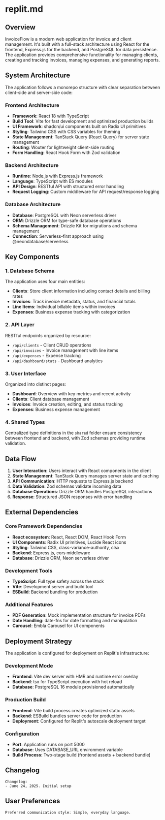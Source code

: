 # replit.md

## Overview

InvoiceFlow is a modern web application for invoice and client management. It's built with a full-stack architecture using React for the frontend, Express.js for the backend, and PostgreSQL for data persistence. The application provides comprehensive functionality for managing clients, creating and tracking invoices, managing expenses, and generating reports.

## System Architecture

The application follows a monorepo structure with clear separation between client-side and server-side code:

### Frontend Architecture
- **Framework**: React 18 with TypeScript
- **Build Tool**: Vite for fast development and optimized production builds
- **UI Framework**: shadcn/ui components built on Radix UI primitives
- **Styling**: Tailwind CSS with CSS variables for theming
- **State Management**: TanStack Query (React Query) for server state management
- **Routing**: Wouter for lightweight client-side routing
- **Form Handling**: React Hook Form with Zod validation

### Backend Architecture
- **Runtime**: Node.js with Express.js framework
- **Language**: TypeScript with ES modules
- **API Design**: RESTful API with structured error handling
- **Request Logging**: Custom middleware for API request/response logging

### Database Architecture
- **Database**: PostgreSQL with Neon serverless driver
- **ORM**: Drizzle ORM for type-safe database operations
- **Schema Management**: Drizzle Kit for migrations and schema management
- **Connection**: Serverless-first approach using @neondatabase/serverless

## Key Components

### 1. Database Schema
The application uses four main entities:
- **Clients**: Store client information including contact details and billing rates
- **Invoices**: Track invoice metadata, status, and financial totals
- **Line Items**: Individual billable items within invoices
- **Expenses**: Business expense tracking with categorization

### 2. API Layer
RESTful endpoints organized by resource:
- `/api/clients` - Client CRUD operations
- `/api/invoices` - Invoice management with line items
- `/api/expenses` - Expense tracking
- `/api/dashboard/stats` - Dashboard analytics

### 3. User Interface
Organized into distinct pages:
- **Dashboard**: Overview with key metrics and recent activity
- **Clients**: Client database management
- **Invoices**: Invoice creation, editing, and status tracking
- **Expenses**: Business expense management

### 4. Shared Types
Centralized type definitions in the `shared` folder ensure consistency between frontend and backend, with Zod schemas providing runtime validation.

## Data Flow

1. **User Interaction**: Users interact with React components in the client
2. **State Management**: TanStack Query manages server state and caching
3. **API Communication**: HTTP requests to Express.js backend
4. **Data Validation**: Zod schemas validate incoming data
5. **Database Operations**: Drizzle ORM handles PostgreSQL interactions
6. **Response**: Structured JSON responses with error handling

## External Dependencies

### Core Framework Dependencies
- **React ecosystem**: React, React DOM, React Hook Form
- **UI Components**: Radix UI primitives, Lucide React icons
- **Styling**: Tailwind CSS, class-variance-authority, clsx
- **Backend**: Express.js, cors middleware
- **Database**: Drizzle ORM, Neon serverless driver

### Development Tools
- **TypeScript**: Full type safety across the stack
- **Vite**: Development server and build tool
- **ESBuild**: Backend bundling for production

### Additional Features
- **PDF Generation**: Mock implementation structure for invoice PDFs
- **Date Handling**: date-fns for date formatting and manipulation
- **Carousel**: Embla Carousel for UI components

## Deployment Strategy

The application is configured for deployment on Replit's infrastructure:

### Development Mode
- **Frontend**: Vite dev server with HMR and runtime error overlay
- **Backend**: tsx for TypeScript execution with hot reload
- **Database**: PostgreSQL 16 module provisioned automatically

### Production Build
- **Frontend**: Vite build process creates optimized static assets
- **Backend**: ESBuild bundles server code for production
- **Deployment**: Configured for Replit's autoscale deployment target

### Configuration
- **Port**: Application runs on port 5000
- **Database**: Uses DATABASE_URL environment variable
- **Build Process**: Two-stage build (frontend assets + backend bundle)

## Changelog

```
Changelog:
- June 24, 2025. Initial setup
```

## User Preferences

```
Preferred communication style: Simple, everyday language.
```